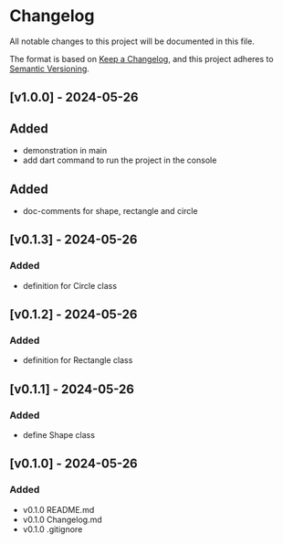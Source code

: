 # Changelog

All notable changes to this project will be documented in this file.

The format is based on [Keep a Changelog](https://keepachangelog.com/en/1.1.0/),
and this project adheres to [Semantic Versioning](https://semver.org/spec/v2.0.0.html).

## [v1.0.0] - 2024-05-26

## Added

- demonstration in main
- add dart command to run the project in the console

## Added

- doc-comments for shape, rectangle and circle

## [v0.1.3] - 2024-05-26

### Added

- definition for Circle class

## [v0.1.2] - 2024-05-26

### Added

- definition for Rectangle class

## [v0.1.1] - 2024-05-26

### Added

- define Shape class

## [v0.1.0] - 2024-05-26

### Added

- v0.1.0 README.md
- v0.1.0 Changelog.md
- v0.1.0 .gitignore
